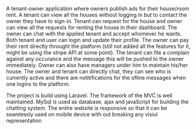 A tenant-owner application where owners publish ads for their house/room rent. A tenant can view all the houses without logging in but to contact the owner they have to sign-in. Tenant can request for the house and owner can view all the requests for renting the house in their dashboard. The owner can chat with the applied tenant and accept whomever he wants.
Both tenant and user can login and update their profile. The owner can pay their rent directly throught the platform (still not added all the features for it, might be using the stripe API at some point). The tenant can file a complain against any occurance and the message this will be pushed to the owner immediately.
Owner can also have managers under him to maintain his/her house. The owner and tenant can directly chat, they can see who is currently active and there are notitifications for the ofline messages when one logins to the platform.

The project is build using Laravel. The framework of the MVC is well maintained. 
MySql is used as database, ajax and javaScript for building the chatting system. The entire website is responsive so that it can be seamlessly used on mobile device with out breaking any visiul representation 
